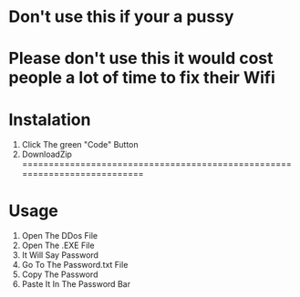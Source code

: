 # Don't use this if your a pussy
Please don't use this it would cost people a lot of time to fix their Wifi
==========================================================================
# Instalation

1. Click The green "Code" Button
2. DownloadZip
==========================================================================
# Usage
1. Open The DDos File
2. Open The .EXE File
3. It Will Say Password
4. Go To The Password.txt File
5. Copy The Password
6. Paste It In The Password Bar

